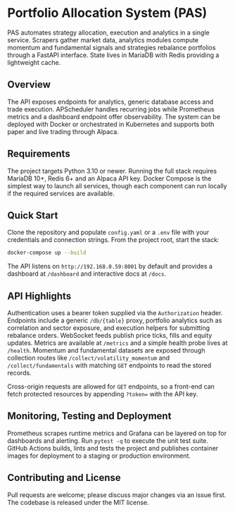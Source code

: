 # Portfolio Allocation System (PAS)

PAS automates strategy allocation, execution and analytics in a single
service. Scrapers gather market data, analytics modules compute momentum and
fundamental signals and strategies rebalance portfolios through a FastAPI
interface. State lives in MariaDB with Redis providing a lightweight cache.

## Overview

The API exposes endpoints for analytics, generic database access and trade
execution. APScheduler handles recurring jobs while Prometheus metrics and a
dashboard endpoint offer observability. The system can be deployed with Docker
or orchestrated in Kubernetes and supports both paper and live trading through
Alpaca.

## Requirements

The project targets Python 3.10 or newer. Running the full stack requires
MariaDB 10+, Redis 6+ and an Alpaca API key. Docker Compose is the simplest way
to launch all services, though each component can run locally if the required
services are available.

## Quick Start

Clone the repository and populate `config.yaml` or a `.env` file with your
credentials and connection strings. From the project root, start the stack:

```bash
docker-compose up --build
```

The API listens on `http://192.168.0.59:8001` by default and provides a
dashboard at `/dashboard` and interactive docs at `/docs`.

## API Highlights

Authentication uses a bearer token supplied via the `Authorization` header.
Endpoints include a generic `/db/{table}` proxy, portfolio analytics such as
correlation and sector exposure, and execution helpers for submitting rebalance
orders. WebSocket feeds publish price ticks, fills and equity updates. Metrics
are available at `/metrics` and a simple health probe lives at `/health`.
Momentum and fundamental datasets are exposed through collection routes like
`/collect/volatility_momentum` and `/collect/fundamentals` with matching `GET`
endpoints to read the stored records.

Cross-origin requests are allowed for `GET` endpoints, so a front-end can fetch
protected resources by appending `?token=` with the API key.

## Monitoring, Testing and Deployment

Prometheus scrapes runtime metrics and Grafana can be layered on top for
dashboards and alerting. Run `pytest -q` to execute the unit test suite. GitHub
Actions builds, lints and tests the project and publishes container images for
deployment to a staging or production environment.

## Contributing and License

Pull requests are welcome; please discuss major changes via an issue first.
The codebase is released under the MIT license.

